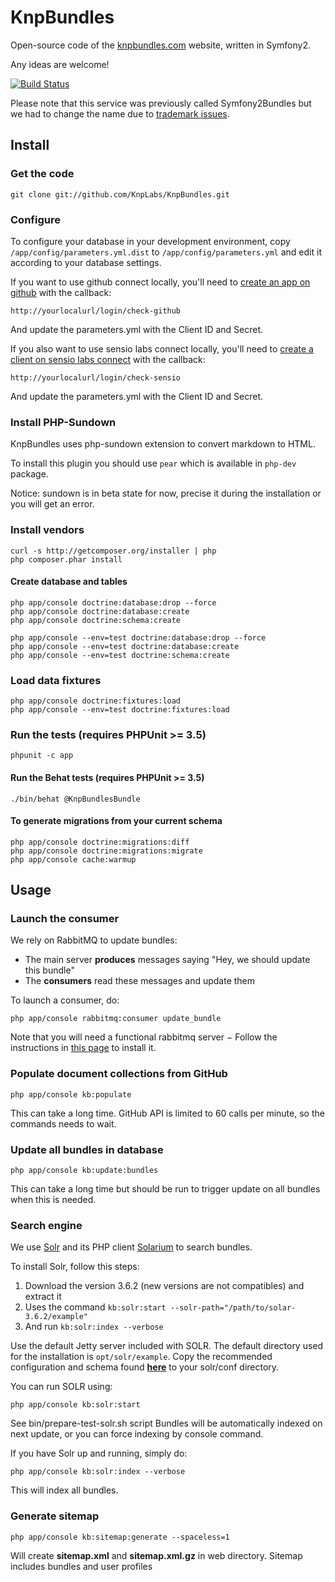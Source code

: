 # KnpBundles

Open-source code of the [knpbundles.com](http://knpbundles.com)
website, written in Symfony2.

Any ideas are welcome!

[![Build Status](https://secure.travis-ci.org/KnpLabs/KnpBundles.svg)](http://travis-ci.org/KnpLabs/KnpBundles)

Please note that this service was previously called Symfony2Bundles but we had
to change the name due to [trademark issues](http://knplabs.com/blog/symfony2bundles-becomes-knpbundle).

## Install

### Get the code

    git clone git://github.com/KnpLabs/KnpBundles.git

### Configure

To configure your database in your development environment, copy
`/app/config/parameters.yml.dist` to `/app/config/parameters.yml` and
edit it according to your database settings.

If you want to use github connect locally, you'll need to
[create an app on github](https://github.com/settings/applications/new)
with the callback:

    http://yourlocalurl/login/check-github

And update the parameters.yml with the Client ID and Secret.

If you also want to use sensio labs connect locally, you'll need to
[create a client on sensio labs connect](https://connect.sensiolabs.com/account/app/new)
with the callback:

    http://yourlocalurl/login/check-sensio

And update the parameters.yml with the Client ID and Secret.

### Install PHP-Sundown

KnpBundles uses php-sundown extension to convert markdown to HTML.

To install this plugin you should use `pear` which is available in `php-dev` package.

Notice: sundown is in beta state for now, precise it during the installation or you will get an error.

### Install vendors

    curl -s http://getcomposer.org/installer | php
    php composer.phar install

#### Create database and tables

    php app/console doctrine:database:drop --force
    php app/console doctrine:database:create
    php app/console doctrine:schema:create

    php app/console --env=test doctrine:database:drop --force
    php app/console --env=test doctrine:database:create
    php app/console --env=test doctrine:schema:create

### Load data fixtures

    php app/console doctrine:fixtures:load
    php app/console --env=test doctrine:fixtures:load

### Run the tests (requires PHPUnit >= 3.5)

    phpunit -c app

#### Run the Behat tests (requires PHPUnit >= 3.5)

    ./bin/behat @KnpBundlesBundle

#### To generate migrations from your current schema

    php app/console doctrine:migrations:diff
    php app/console doctrine:migrations:migrate
    php app/console cache:warmup

## Usage

### Launch the consumer

We rely on RabbitMQ to update bundles:

* The main server **produces** messages saying "Hey, we should update this bundle"
* The **consumers** read these messages and update them

To launch a consumer, do:

    php app/console rabbitmq:consumer update_bundle

Note that you will need a functional rabbitmq server − Follow the instructions in [this page](http://www.rabbitmq.com/download.html) to install it.

### Populate document collections from GitHub

    php app/console kb:populate

This can take a long time. GitHub API is limited to 60 calls per minute,
so the commands needs to wait.

### Update all bundles in database

    php app/console kb:update:bundles

This can take a long time but should be run to trigger update on all bundles when this is needed.

### Search engine

We use [Solr](http://lucene.apache.org/solr/) and its PHP client [Solarium](http://solarium-project.org) to search bundles.

To install Solr, follow this steps:

1. Download the version 3.6.2 (new versions are not compatibles) and extract it
2. Uses the command `kb:solr:start --solr-path="/path/to/solar-3.6.2/example"`
3. And run `kb:solr:index --verbose`

Use the default Jetty server included with SOLR. The default directory used for the installation is `opt/solr/example`.
Copy the recommended configuration and schema found [**here**](https://github.com/KnpLabs/KnpBundles/blob/master/src/Knp/Bundle/KnpBundlesBundle/Resources/solr/conf/schema.xml)
to your solr/conf directory.

You can run SOLR using:

    php app/console kb:solr:start

See bin/prepare-test-solr.sh script
Bundles will be automatically indexed on next update, or you can force indexing by console command.

If you have Solr up and running, simply do:

    php app/console kb:solr:index --verbose

This will index all bundles.

### Generate sitemap

    php app/console kb:sitemap:generate --spaceless=1

Will create **sitemap.xml** and **sitemap.xml.gz** in web directory.
Sitemap includes bundles and user profiles
